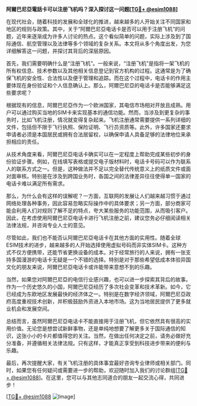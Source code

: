 **阿爾巴尼亞電話卡可以注册飞机吗？深入探讨这一问题[[TG💪+ @esim1088](https://t.me/s/esim1088)]**

在现代社会，随着科技的发展和全球化的推进，越来越多的人开始关注不同国家和地区的规则与政策。其中，关于“阿爾巴尼亞电话卡是否可以用于注册飞机”的问题，近年来逐渐成为许多人讨论的热点。这个看似简单的问题，实际上涉及到了国际通信、航空管理以及法律等多个领域的复杂关系。本文将从多个角度出发，为您详细解答这一问题，并探讨其背后的深层原因。

首先，我们需要明确什么是“注册飞机”。一般来说，“注册飞机”是指将一架飞机的所有权信息、技术参数以及其他相关信息登记到官方机构的过程。这通常是为了确保飞机的安全性、合法性以及便于管理和追踪。而在这个过程中，电话卡的作用主要体现在身份验证和个人信息确认上。那么，阿爾巴尼亞的电话卡是否能够满足这些要求呢？

根据现有的信息，阿爾巴尼亞作为一个欧洲国家，其电信市场相对开放且成熟。用户可以通过购买当地的SIM卡来实现基本的通信功能。然而，当涉及到更复杂的事务时，比如飞机注册，情况就变得复杂起来。飞机注册通常需要提供一系列详细的文件，包括但不限于飞行执照、保险证明、飞行员资质等。此外，许多国家还要求申请者必须是本国居民或拥有合法居留权，以确保申请人具备足够的法律地位来承担相应的责任。

从技术角度来看，阿爾巴尼亞电话卡确实可以在一定程度上帮助完成某些初步的身份验证步骤。例如，在线填写表格或提交电子版材料时，电话卡号码可以作为联系人的联系方式之一。但是，这种做法并不足以完全替代传统意义上的纸质文件或面对面审核。特别是在涉及到跨国业务时，各国之间的法律差异往往使得单一国家的电话卡难以满足所有需求。

那么，为什么会有这样的误解呢？一方面，互联网的发展让人们越来越习惯于通过网络处理各种事务，因此容易忽略实际操作中的具体要求；另一方面，部分商家可能会利用人们对规则了解不足的特点，夸大某些服务的功能范围，从而吸引客户。因此，在考虑使用阿爾巴尼亞电话卡进行飞机注册之前，建议您务必仔细阅读相关法律法规，并咨询专业人士的意见。

尽管如此，我们也不能否认阿爾巴尼亞电话卡在其他方面的实用性。随着全球ESIM技术的进步，越来越多的人开始选择使用虚拟号码而非实体SIM卡。这种方式不仅方便携带，还能节省更换设备的成本。对于经常旅行的人来说，拥有一张支持多国漫游的电话卡无疑是一个不错的选择。特别是对于那些希望低成本体验异国文化的朋友来说，阿爾巴尼亞电话卡或许能带来意想不到的乐趣。

当然，如果您对阿爾巴尼亞的电信行业感兴趣，也可以进一步探索其背后的故事。作为一个历史悠久的小国，阿爾巴尼亞经历了多次社会变革和技术革新。如今，它已经成为东欧地区发展最快的经济体之一。特别是在数字经济领域，阿爾巴尼亞政府高度重视技术创新，并积极鼓励外资进入本地市场。这为当地居民提供了更多就业机会和发展空间。

总结而言，虽然阿爾巴尼亞电话卡不能直接用于注册飞机，但它依然具有很高的实用价值。无论您是想尝试新鲜事物，还是单纯地想要了解更多关于国际通信的知识，这张小小的卡片都值得您的关注。当然，在做出任何决定之前，请务必做好充分准备，并遵循相关法律法规。只有这样，才能真正享受到科技进步带来的便利与乐趣。

最后，再次提醒大家，有关飞机注册的具体事宜最好咨询专业律师或相关部门。同时，如果您有任何疑问或需要进一步的帮助，欢迎随时加入我们的讨论群组[[TG💪+ @esim1088](https://t.me/s/esim1088)]。在这里，您可以与其他志同道合的朋友一起交流心得，共同进步！

[[TG💪+ @esim1088](https://t.me/s/esim1088) ![Image](https://i.postimg.cc/4NQfJmqS/Snipaste-2025-05-13-00-14-12.png)]